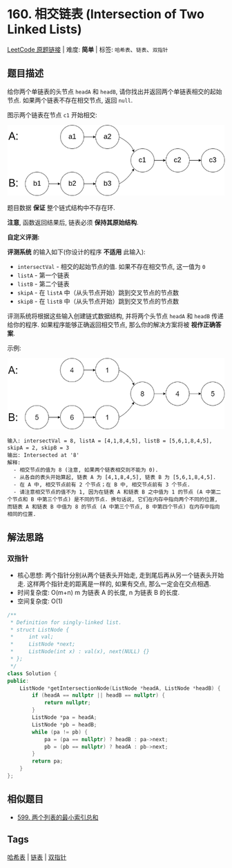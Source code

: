 # 160. 相交链表 (Intersection of Two Linked Lists)

[LeetCode 原题链接](https://leetcode.cn/problems/intersection-of-two-linked-lists/) | 难度: **简单** | 标签: `哈希表`、`链表`、`双指针`

## 题目描述

给你两个单链表的头节点 `headA` 和 `headB`, 请你找出并返回两个单链表相交的起始节点. 如果两个链表不存在相交节点, 返回 `null`.

图示两个链表在节点 `c1` 开始相交:

![160. 相交链表 - 描述](/problems/0160-intersection-of-two-linked-lists/description.png)

题目数据 **保证** 整个链式结构中不存在环.

**注意**, 函数返回结果后, 链表必须 **保持其原始结构**.

**自定义评测:**

**评测系统** 的输入如下(你设计的程序 **不适用** 此输入):

- `intersectVal` - 相交的起始节点的值. 如果不存在相交节点, 这一值为 `0`
- `listA` - 第一个链表
- `listB` - 第二个链表
- `skipA` - 在 `listA` 中（从头节点开始）跳到交叉节点的节点数
- `skipB` - 在 `listB` 中（从头节点开始）跳到交叉节点的节点数

评测系统将根据这些输入创建链式数据结构, 并将两个头节点 `headA` 和 `headB` 传递给你的程序. 如果程序能够正确返回相交节点, 那么你的解决方案将被 **视作正确答案**.

示例:

![160. 相交链表 - 示例](/problems/0160-intersection-of-two-linked-lists/ex.png)

```plaintext
输入: intersectVal = 8, listA = [4,1,8,4,5], listB = [5,6,1,8,4,5], skipA = 2, skipB = 3
输出: Intersected at '8'
解释:
  - 相交节点的值为 8 (注意, 如果两个链表相交则不能为 0).
  - 从各自的表头开始算起, 链表 A 为 [4,1,8,4,5], 链表 B 为 [5,6,1,8,4,5].
  - 在 A 中, 相交节点前有 2 个节点；在 B 中, 相交节点前有 3 个节点.
  - 请注意相交节点的值不为 1, 因为在链表 A 和链表 B 之中值为 1 的节点 (A 中第二个节点和 B 中第三个节点) 是不同的节点. 换句话说, 它们在内存中指向两个不同的位置, 而链表 A 和链表 B 中值为 8 的节点 (A 中第三个节点, B 中第四个节点) 在内存中指向相同的位置.
```

## 解法思路

### 双指针

- 核心思想: 两个指针分别从两个链表头开始走, 走到尾后再从另一个链表头开始走. 这样两个指针走的距离是一样的, 如果有交点, 那么一定会在交点相遇.
- 时间复杂度: O(m+n) m 为链表 A 的长度, n 为链表 B 的长度.
- 空间复杂度: O(1)

```cpp
/**
 * Definition for singly-linked list.
 * struct ListNode {
 *     int val;
 *     ListNode *next;
 *     ListNode(int x) : val(x), next(NULL) {}
 * };
 */
class Solution {
public:
    ListNode *getIntersectionNode(ListNode *headA, ListNode *headB) {
        if (headA == nullptr || headB == nullptr) {
            return nullptr;
        }
        ListNode *pa = headA;
        ListNode *pb = headB;
        while (pa != pb) {
            pa = (pa == nullptr) ? headB : pa->next;
            pb = (pb == nullptr) ? headA : pb->next;
        }
        return pa;
    }
};
```

## 相似题目

- [599. 两个列表的最小索引总和](https://leetcode.cn/problems/minimum-index-sum-of-two-lists/)

## Tags

[哈希表](/tags/hash-table.md) | [链表](/tags/linked-list.md) | [双指针](/tags/two-pointers.md)
